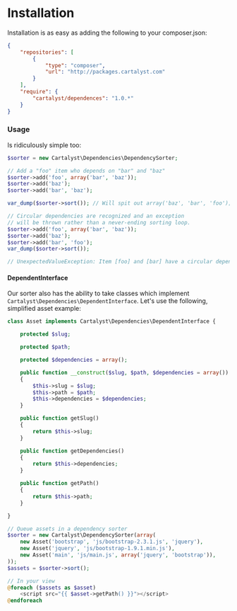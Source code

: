 # Installation

Installation is as easy as adding the following to your composer.json:

```json
{
	"repositories": [
		{
			"type": "composer",
			"url": "http://packages.cartalyst.com"
		}
	],
	"require": {
		"cartalyst/dependences": "1.0.*"
	}
}
```

### Usage

Is ridiculously simple too:

```php
$sorter = new Cartalyst\Dependencies\DependencySorter;

// Add a "foo" item who depends on "bar" and "baz"
$sorter->add('foo', array('bar', 'baz'));
$sorter->add('baz');
$sorter->add('bar', 'baz');

var_dump($sorter->sort()); // Will spit out array('baz', 'bar', 'foo');

// Circular dependencies are recognized and an exception
// will be thrown rather than a never-ending sorting loop.
$sorter->add('foo', array('bar', 'baz'));
$sorter->add('baz');
$sorter->add('bar', 'foo');
var_dump($sorter->sort());

// UnexpectedValueException: Item [foo] and [bar] have a circular dependency.
```

#### DependentInterface

Our sorter also has the ability to take classes which implement `Cartalyst\Dependencies\DependentInterface`. Let's use the following, simplified asset example:

```php
class Asset implements Cartalyst\Dependencies\DependentInterface {

	protected $slug;

	protected $path;

	protected $dependencies = array();

	public function __construct($slug, $path, $dependencies = array())
	{
		$this->slug = $slug;
		$this->path = $path;
		$this->dependencies = $dependencies;
	}

	public function getSlug()
	{
		return $this->slug;
	}

	public function getDependencies()
	{
		return $this->dependencies;
	}

	public function getPath()
	{
		return $this->path;
	}

}

// Queue assets in a dependency sorter
$sorter = new Cartalyst\DependencySorter(array(
	new Asset('bootstrap', 'js/bootstrap-2.3.1.js', 'jquery'),
	new Asset('jquery', 'js/bootstrap-1.9.1.min.js'),
	new Asset('main', 'js/main.js', array('jquery', 'bootstrap')),
));
$assets = $sorter->sort();

// In your view
@foreach ($assets as $asset)
	<script src="{{ $asset->getPath() }}"></script>
@endforeach
```
